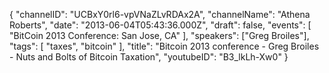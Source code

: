 {
    "channelID": "UCBxY0rl6-vpVNaZLvRDAx2A",
    "channelName": "Athena Roberts",
    "date": "2013-06-04T05:43:36.000Z",
    "draft": false,
    "events": [
        "BitCoin 2013 Conference: San Jose, CA"
    ],
    "speakers": ["Greg Broiles"],
    "tags": [
        "taxes",
	"bitcoin"
    ],
    "title": "Bitcoin 2013 conference - Greg Broiles - Nuts and Bolts of Bitcoin Taxation",
    "youtubeID": "B3_lkLh-Xw0"
}
